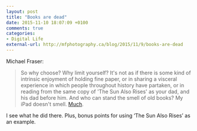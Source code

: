 ```yaml
---
layout: post
title: "Books are dead"
date: 2015-11-10 18:07:09 +0100
comments: true
categories: 
- Digital Life
external-url: http://mfphotography.ca/blog/2015/11/9/books-are-dead
---
```


Michael Fraser:

> So why choose? Why limit yourself? It's not as if there is some kind of intrinsic enjoyment of holding fine paper, or in sharing a visceral experience in which people throughout history have partaken, or in reading from the same copy of 'The Sun Also Rises' as your dad, and his dad before him. And who can stand the smell of old books? My iPad doesn't smell. [Much](http://www.cnet.com/news/smell-like-a-macbook-pro-with-this-new-perfume-yes-really/).

I see what he did there. Plus, bonus points for using ‘The Sun Also Rises’ as an example.
